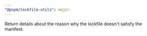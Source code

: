 ```yaml
---
"@pnpm/lockfile-utils": major
---
```


Return details about the reason why the lockfile doesn't satisfy the manifest.
